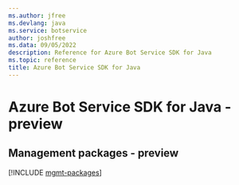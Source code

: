```yaml
---
ms.author: jfree
ms.devlang: java
ms.service: botservice
author: joshfree
ms.data: 09/05/2022
description: Reference for Azure Bot Service SDK for Java
ms.topic: reference
title: Azure Bot Service SDK for Java
---
```

# Azure Bot Service SDK for Java - preview

## Management packages - preview
[!INCLUDE [mgmt-packages](bot-service-mgmt-index.md)]